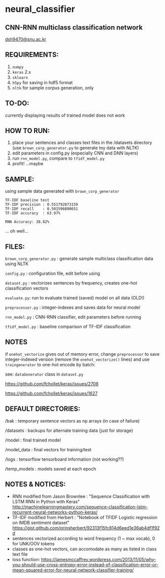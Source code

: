# neural_classifier

## CNN-RNN multiclass classification network
dsh9470@snu.ac.kr


## REQUIREMENTS:
1. `numpy`
2. `keras` 2.x
3. `sklearn`
4. `h5py` for saving in hdf5 format
5. `nltk` for sample corpus generation, only


## TO-DO:
currently displaying results of trained model does not work


## HOW TO RUN:
1. place your sentences and classes text files in the /datasets directory (use `brown_corp_generator.py` to generate toy data with NLTK)
2. edit parameters in config.py (especially CNN and DNN layers)
3. run `rnn_model.py`, compare to `tfidf_model.py`
4. profit! ...maybe


## SAMPLE:
using sample data generated with `brown_corp_generator`
```
TF-IDF baseline test
TF-IDF precision : 0.551792873159
TF-IDF recall    : 0.501596800651
TF-IDF accuracy  : 63.97%

RNN Accuracy: 38.82%
```
... oh well...


## FILES:
`brown_corp_generator.py` : generate sample multiclass classification data using NLTK

`config.py` : configuration file, edit before using

`dataset.py` : vectorizes sentences by frequency, creates one-hot classification vectors

`evaluate.py`: run to evaluate trained (saved) model on all data (OLD!)

`preprocessor.py` : integer-indexes and saves data for neural model

`rnn_model.py` : CNN-RNN classifier, edit parameters before running

`tfidf_model.py` : baseline comparison of TF-IDF classification


## NOTES
if `onehot_vectorize` gives out of memory error, change `preprocessor` to save integer-indexed version (remove the `onehot_vectorize()` lines) and use `traingenerator` to one-hot encode by batch:

see:
`dataGenerator` class in `dataset.py`

https://github.com/fchollet/keras/issues/2708

https://github.com/fchollet/keras/issues/1627


## DEFAULT DIRECTORIES:
/bak : temporary sentence vectors as np arrays (in case of failure)

/datasets : backups for alternate training data (just for storage)

/model : final trained model

/model_data : final vectors for training/test

/logs : tensorflow tensorboard information (not working??)

/temp_models : models saved at each epoch


## NOTES & NOTICES:
- RNN modified from Jason Brownlee : "Sequence Classification with LSTM RNN in Python with Keras"
  http://machinelearningmastery.com/sequence-classification-lstm-recurrent-neural-networks-python-keras/
- TF-IDF modified from Herbert : "Notebook of TFIDF Logistic regression on IMDB sentiment dataset"
  https://gist.github.com/prinsherbert/92313f15fc814d6eed1e36ab4df1f92d
- sentences vectorized according to word frequency (1 ~ max vocab), 0 for UNK/OOV tokens
- classes as one-hot vectors, can accomodate as many as listed in class text file
- loss function: https://jamesmccaffrey.wordpress.com/2013/11/05/why-you-should-use-cross-entropy-error-instead-of-classification-error-or-mean-squared-error-for-neural-network-classifier-training/






